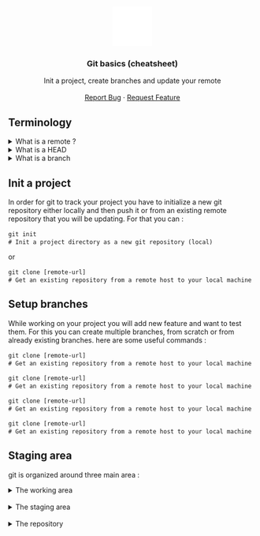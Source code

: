 <a id="readme-top"></a>

<div align="center">
  <a href="">
    <img src="../assets/git.svg" alt="Logo" width="80" height="80">
  </a>

  <h3 align="center">Git basics (cheatsheet)</h3>

  <p align="center">
    Init a project, create branches and update your remote
    <br />
    <br />
    <a href="https://github.com/othneildrew/Best-README-Template/issues/new?labels=bug&template=bug-report---.md">Report Bug</a>
    ·
    <a href="https://github.com/othneildrew/Best-README-Template/issues/new?labels=enhancement&template=feature-request---.md">Request Feature</a>
  </p>
</div>

## Terminology

<details>
  <summary>What is a remote ?</summary>
  A remote is what we also call a repository
</details>
<details>
  <summary>What is a HEAD</summary>
  A remote is what we also call a repository
</details>
<details>
  <summary>What is a branch</summary>
  A remote is what we also call a repository
</details>

## Init a project

In order for git to track your project you have to initialize a new git repository either locally and then push it or from an existing remote repository that you will be updating.
For that you can :

```shell
git init
# Init a project directory as a new git repository (local)
```

or

```shell
git clone [remote-url]
# Get an existing repository from a remote host to your local machine
```

## Setup branches

While working on your project you will add new feature and want to test them. For this you can create multiple branches, from scratch or from already existing branches.
here are some useful commands :

```shell
git clone [remote-url]
# Get an existing repository from a remote host to your local machine
```

```shell
git clone [remote-url]
# Get an existing repository from a remote host to your local machine
```

```shell
git clone [remote-url]
# Get an existing repository from a remote host to your local machine
```

```shell
git clone [remote-url]
# Get an existing repository from a remote host to your local machine
```

## Staging area

git is organized around three main area :

<details>
    <summary>The working area</summary>
    In the `working area` lives all your files that are untracked by git. Any changes made here and not explicitely marked to be tracked by git can be lost and will surely not be commited and pushed to your remote.
</details>
<br/>
<details>
  <summary>The staging area</summary>
  A remote is what we also call a repository
</details>
<br/>
<details>
  <summary>The repository</summary>
  A remote is what we also call a repository
</details>
